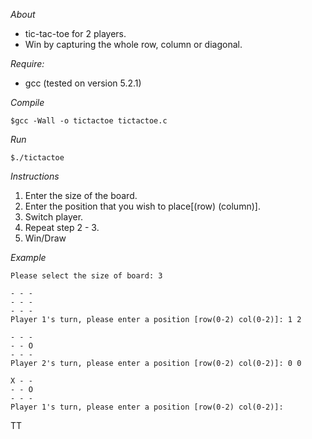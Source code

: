 *About*
* tic-tac-toe for 2 players.
* Win by capturing the whole row, column or diagonal.


*Require:*
* gcc (tested on version 5.2.1)


*Compile*
```
$gcc -Wall -o tictactoe tictactoe.c
```

*Run*
```
$./tictactoe
```

*Instructions*
 1. Enter the size of the board.			
 2. Enter the position that you wish to place[(row) (column)].
 3. Switch player.
 4. Repeat step 2 - 3.
 5. Win/Draw

*Example*
```
Please select the size of board: 3

- - -
- - -
- - -
Player 1's turn, please enter a position [row(0-2) col(0-2)]: 1 2

- - -
- - O
- - -
Player 2's turn, please enter a position [row(0-2) col(0-2)]: 0 0

X - - 
- - O
- - -
Player 1's turn, please enter a position [row(0-2) col(0-2)]:
```

TT
